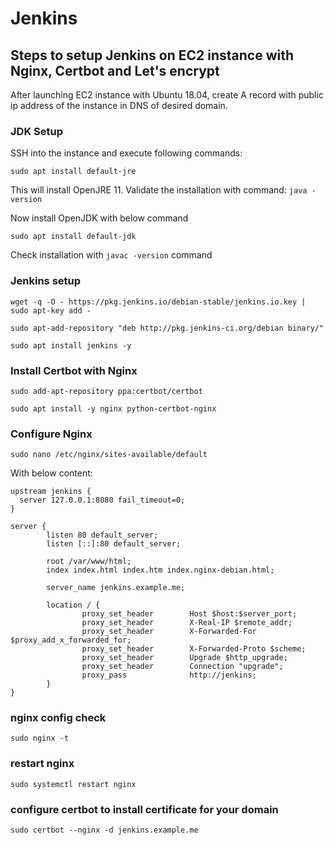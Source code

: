 # Jenkins

## Steps to setup Jenkins on EC2 instance with Nginx, Certbot and Let's encrypt

After launching EC2 instance with Ubuntu 18.04, create A record with public ip address of the instance in DNS of desired domain.

### JDK Setup 
SSH into the instance and execute following commands:

    sudo apt install default-jre

This will install OpenJRE 11. Validate the installation with command: `java -version`

Now install OpenJDK with below command

    sudo apt install default-jdk

Check installation with `javac -version` command

### Jenkins setup

    wget -q -O - https://pkg.jenkins.io/debian-stable/jenkins.io.key | sudo apt-key add -

    sudo apt-add-repository "deb http://pkg.jenkins-ci.org/debian binary/"

    sudo apt install jenkins -y

### Install Certbot with Nginx

    sudo add-apt-repository ppa:certbot/certbot

    sudo apt install -y nginx python-certbot-nginx

### Configure Nginx

    sudo nano /etc/nginx/sites-available/default
With below content:
```
upstream jenkins {
  server 127.0.0.1:8080 fail_timeout=0;
}

server {
        listen 80 default_server;
        listen [::]:80 default_server;

        root /var/www/html;
        index index.html index.htm index.nginx-debian.html;

        server_name jenkins.example.me;

        location / {
                proxy_set_header        Host $host:$server_port;
                proxy_set_header        X-Real-IP $remote_addr;
                proxy_set_header        X-Forwarded-For $proxy_add_x_forwarded_for;
                proxy_set_header        X-Forwarded-Proto $scheme; 
                proxy_set_header        Upgrade $http_upgrade;
                proxy_set_header        Connection "upgrade";
                proxy_pass              http://jenkins;
        }
}
```

### nginx config check

    sudo nginx -t

### restart nginx

    sudo systemctl restart nginx

### configure certbot to install certificate for your domain

    sudo certbot --nginx -d jenkins.example.me